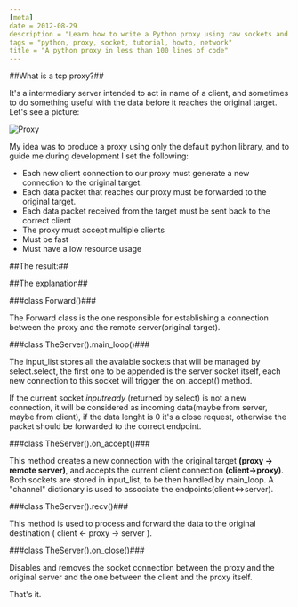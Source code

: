 ```yaml
---
[meta]
date = 2012-08-29
description = "Learn how to write a Python proxy using raw sockets and the python standard library."
tags = "python, proxy, socket, tutorial, howto, network"
title = "A python proxy in less than 100 lines of code"
---
```

##What is a tcp proxy?##

It's a intermediary server intended to act in name of a client, and sometimes to do something useful with the data before it reaches the original target. Let's see a picture:

![Proxy](https://upload.wikimedia.org/wikipedia/commons/thumb/b/bb/Proxy_concept_en.svg/277px-Proxy_concept_en.svg.png)

My idea was to produce a proxy using only the default python library, and to guide me during development I set the following:

* Each new client connection to our proxy must generate a new connection to the original target. 
* Each data packet that reaches our proxy must be forwarded to the original target.
* Each data packet received from the target must be sent back to the correct client
* The proxy must accept multiple clients
* Must be fast	
* Must have a low resource usage

##The result:##

<script src="https://gist.github.com/voorloopnul/415cb75a3e4f766dc590.js"></script>

##The explanation##

###class Forward()###

The Forward class is the one responsible for establishing a connection between the proxy and the remote server(original target).

###class TheServer().main_loop()###

The input_list stores all the avaiable sockets that will be managed by select.select, the first one to be appended is the server socket itself, each new connection to this socket will trigger the on_accept() method.

If the current socket *inputready* (returned by select) is not a new connection, it will be considered as incoming data(maybe from server, maybe from client), if the data lenght is 0 it's a close request, otherwise the packet should be forwarded to the correct endpoint.

###class TheServer().on_accept()###

This method creates a new connection with the original target **(proxy -> remote server)**, and accepts the current client connection **(client->proxy)**. Both sockets are stored in input_list, to be then handled by main_loop. A "channel" dictionary is used to associate the endpoints(client<=>server). 

###class TheServer().recv()###

This method is used to process and forward the data to the original destination ( client <- proxy -> server ).

###class TheServer().on_close()###

Disables and removes the socket connection between the proxy and the original server and the one between the client and the proxy itself. 

That's it.
